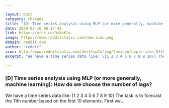```yaml
---

layout: post
category: threads
title: "[D] Time series analysis using MLP (or more generally, machine learning): How do we choose the number of lags?"
date: 2020-03-10 06:17:41
link: https://vrhk.co/3cNnKlq
image: https://www.redditstatic.com/new-icon.png
domain: reddit.com
author: "reddit"
icon: http://www.redditstatic.com/desktop2x/img/favicon/apple-icon-57x57.png
excerpt: "We have a time series data like: \[1 2 3 4 5 6 7 8 9 10\] The task is to forecast the 11th number based on the first 10 elements. First we..."

---
```


### [D] Time series analysis using MLP (or more generally, machine learning): How do we choose the number of lags?

We have a time series data like: \[1 2 3 4 5 6 7 8 9 10\] The task is to forecast the 11th number based on the first 10 elements. First we...